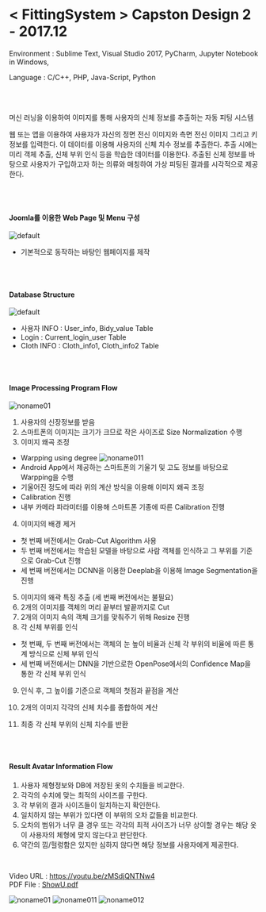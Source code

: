 # < FittingSystem > Capston Design 2 - 2017.12

<p> Environment : Sublime Text, Visual Studio 2017, PyCharm, Jupyter Notebook in Windows,
<p> Language : C/C++, PHP, Java-Script, Python

<br><br>

<p> 머신 러닝을 이용하여 이미지를 통해 사용자의 신체 정보를 추출하는 자동 피팅 시스템 </p>
<p> 웹 또는 앱을 이용하여 사용자가 자신의 정면 전신 이미지와 측면 전신 이미지 그리고 키 정보를 입력한다. 이 데이터를 이용해 사용자의 신체 치수 정보를 추출한다. 추출 시에는 미리 객체 추출, 신체 부위 인식 등을 학습한 데이터를 이용한다. 추출된 신체 정보를 바탕으로 사용자가 구입하고자 하는 의류와 매칭하여 가상 피팅된 결과를 시각적으로 제공한다.</p>

<br><br>

#### Joomla를 이용한 Web Page 및 Menu 구성
![default](https://user-images.githubusercontent.com/21214309/48612944-b9d34b80-e9cd-11e8-95fd-43d0b72b4bcb.JPG)

- 기본적으로 동작하는 바탕인 웹페이지를 제작

<br><br>

#### Database Structure
![default](https://user-images.githubusercontent.com/21214309/48612806-5812e180-e9cd-11e8-9f36-8fdff8ce9530.JPG)

- 사용자 INFO : User_info, Bidy_value Table
- Login : Current_login_user Table
- Cloth INFO : Cloth_info1, Cloth_info2 Table

<br><br>

#### Image Processing Program Flow
![noname01](https://user-images.githubusercontent.com/21214309/48616221-4c77e880-e9d6-11e8-9d02-812279bd857c.png)

1) 사용자의 신장정보를 받음
2) 스마트폰의 이미지는 크기가 크므로 작은 사이즈로 Size Normalization 수행
3) 이미지 왜곡 조정
  - Warpping using degree
  ![noname011](https://user-images.githubusercontent.com/21214309/48616222-4c77e880-e9d6-11e8-8b7a-8da631554fcc.png)
  - Android App에서 제공하는 스마트폰의 기울기 및 고도 정보를 바탕으로 Warpping을 수행
  - 기울어진 정도에 따라 위의 계산 방식을 이용해 이미지 왜곡 조정
  - Calibration 진행
  - 내부 카메라 파라미터를 이용해 스마트폰 기종에 따른 Calibration 진행 
4) 이미지의 배경 제거
  - 첫 번째 버전에서는 Grab-Cut Algorithm 사용
  - 두 번째 버전에서는 학습된 모델을 바탕으로 사람 객체를 인식하고 그 부위를 기준으로 Grab-Cut 진행
  - 세 번째 버전에서는 DCNN을 이용한 Deeplab을 이용해 Image Segmentation을 진행
5) 이미지의 왜곽 특징 추출 (세 번째 버전에서는 불필요)
6) 2개의 이미지를 객체의 머리 끝부터 발끝까지로 Cut
7) 2개의 이미지 속의 객체 크기를 맞춰주기 위해 Resize 진행
8) 각 신체 부위를 인식
  - 첫 번째, 두 번째 버전에서는 객체의 눈 높이 비율과 신체 각 부위의 비율에 따른 통계 방식으로 신체 부위 인식
  - 세 번째 버전에서는 DNN을 기반으로한 OpenPose에서의 Confidence Map을 통한 각 신체 부위 인식
  
9) 인식 후, 그 높이를 기준으로 객체의 첫점과 끝점을 계산

10) 2개의 이미지 각각의 신체 치수를 종합하여 계산
11) 최종 각 신체 부위의 신체 치수를 반환

<br><br>

#### Result Avatar Information Flow
1) 사용자 체형정보와 DB에 저장된 옷의 수치들을 비교한다.
2) 각각의 수치에 맞는 최적의 사이즈를 구한다.
3) 각 부위의 결과 사이즈들이 일치하는지 확인한다.
4) 일치하지 않는 부위가 있다면 이 부위의 오차 값들을 비교한다.
5) 오차의 범위가 너무 클 경우 또는 각각의 최적 사이즈가 너무 상이할 경우는 해당 옷이 사용자의 체형에 맞지 않는다고 판단한다.
6) 약간의 낌/헐렁함은 있지만 심하지 않다면 해당 정보를 사용자에게 제공한다. 

<br>

Video URL : https://youtu.be/zMSdjQNTNw4 <br>
PDF File : [ShowU.pdf](https://github.com/YouMinJung/FittingSystem/files/2588666/ShowU.pdf)



![noname01](https://user-images.githubusercontent.com/21214309/48616221-4c77e880-e9d6-11e8-9d02-812279bd857c.png)
![noname011](https://user-images.githubusercontent.com/21214309/48616222-4c77e880-e9d6-11e8-8b7a-8da631554fcc.png)
![noname012](https://user-images.githubusercontent.com/21214309/48616223-4d107f00-e9d6-11e8-9850-e99695d31d3d.png)
